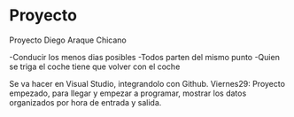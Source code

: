 # Proyecto
Proyecto Diego Araque Chicano


-Conducir los menos dias posibles
-Todos parten del mismo punto
-Quien se triga el coche tiene que volver con el coche

Se va hacer en Visual Studio, integrandolo con Github.
Viernes29: Proyecto empezado, para llegar y empezar a programar, mostrar los datos organizados por hora de entrada y salida.
